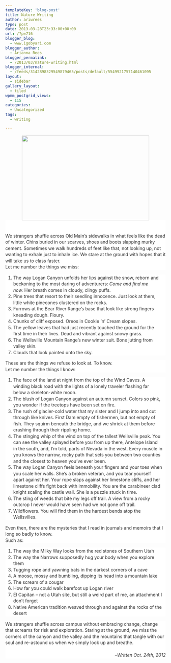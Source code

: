 ```yaml
---
templateKey: 'blog-post'
title: Nature Writing
author: ariwrees
type: post
date: 2013-03-28T23:33:00+00:00
url: /?p=716
blogger_blog:
  - www.igobyari.com
blogger_author:
  - Arianna Rees
blogger_permalink:
  - /2013/03/nature-writing.html
blogger_internal:
  - /feeds/3142898329549879465/posts/default/5549921757140461095
layout:
  - sidebar
gallery_layout:
  - tiled
wpmm_postgrid_views:
  - 115
categories:
  - Uncategorized
tags:
  - writing

---
```

<div dir="ltr" style="text-align: left;">
  <div style="clear: both; text-align: center;">
    <a style="margin-left: 1em; margin-right: 1em;" href="http://www.igobyari.com/wp-content/uploads/2013/03/Dana_Stopler_DSC_0087-1.jpg"><img src="http://www.igobyari.com/wp-content/uploads/2013/03/Dana_Stopler_DSC_0087.jpg" alt="" width="400" height="265" border="0" /></a>
  </div>
  
  <div style="background-color: white; color: #333333; line-height: 19.5px;">
    <span style="font-family: inherit;"> </span>
  </div>
  
  <div style="background-color: white; color: #333333; line-height: 19.5px;">
    <span style="font-family: inherit;"> </span>
  </div>
  
  <div style="background-color: white; color: #333333; line-height: 19.5px;">
    <span style="font-family: inherit;">We strangers shuffle across Old Main&#8217;s sidewalks in what feels like the dead of winter. Chins buried in our scarves, shoes and boots slapping murky cement. Sometimes we walk hundreds of feet like that, not looking up, not wanting to exhale just to inhale ice. We stare at the ground with hopes that it will take us to class faster.</span>
  </div>
  
  <div style="background-color: white; color: #333333; line-height: 19.5px;">
  </div>
  
  <div style="background-color: white; color: #333333; line-height: 19.5px;">
    <span style="font-family: inherit;">Let me number the things we miss:</span>
  </div>
  
  <ol style="background-color: white; color: #333333; line-height: 19.5px; padding: 0px 10px 0px 25px;">
    <li>
      <span style="font-family: inherit;">The way Logan Canyon unfolds her lips against the snow, reborn and beckoning to the most daring of adventurers: <em>Come and find me now.</em> Her breath comes in cloudy, clingy puffs.</span>
    </li>
    <li>
      <span style="font-family: inherit;">Pine trees that resort to their seedling innocence. Just look at them, little white pinecones clustered on the rocks.</span>
    </li>
    <li>
      <span style="font-family: inherit;">Furrows at the Bear River Range’s base that look like strong fingers kneading dough. Floury.</span>
    </li>
    <li>
      <span style="font-family: inherit;">Chunks of cliff exposed. Oreos in Cookie ‘n’ Cream slopes.</span>
    </li>
    <li>
      <span style="font-family: inherit;">The yellow leaves that had just recently touched the ground for the first time in their lives. Dead and vibrant against snowy grass.</span>
    </li>
    <li>
      <span style="font-family: inherit;">The Wellsville Mountain Range’s new winter suit. Bone jutting from valley skin.</span>
    </li>
    <li>
      <span style="font-family: inherit;">Clouds that look painted onto the sky.</span>
    </li>
  </ol>
  
  <div style="background-color: white; color: #333333; line-height: 19.5px;">
    <span style="font-family: inherit;">These are the things we refuse to look at. To know.</span>
  </div>
  
  <div style="background-color: white; color: #333333; line-height: 19.5px;">
    <span style="font-family: inherit;">Let me number the things I know:</span>
  </div>
  
  <ol style="background-color: white; color: #333333; line-height: 19.5px; padding: 0px 10px 0px 25px;">
    <li>
      <span style="font-family: inherit;">The face of the land at night from the top of the Wind Caves. A winding black road with the lights of a lonely traveler flashing far below a skeleton-white moon.</span>
    </li>
    <li>
      <span style="font-family: inherit;">The blush of Logan Canyon against an autumn sunset. Colors so pink, you wonder if the treetops have been set on fire.</span>
    </li>
    <li>
      <span style="font-family: inherit;">The rush of glacier-cold water that my sister and I jump into and cut through like knives. First Dam empty of fishermen, but not empty of fish. They squirm beneath the bridge, and we shriek at them before crashing through their rippling home.</span>
    </li>
    <li>
      <span style="font-family: inherit;">The stinging whip of the wind on top of the tallest Wellsville peak. You can see the valley splayed before you from up there, Antelope Island in the south, and, I’m told, parts of Nevada in the west. Every muscle in you knows the narrow, rocky path that sets you between two counties and the closest to heaven you’ve ever been.</span>
    </li>
    <li>
      <span style="font-family: inherit;">The way Logan Canyon feels beneath your fingers and your toes when you scale her walls. She’s a broken veteran, and you tear yourself apart against her. Your rope slaps against her limestone cliffs, and her limestone cliffs fight back with immobility. You are the carabineer clad knight scaling the castle wall. She is a puzzle stuck in time.</span>
    </li>
    <li>
      <span style="font-family: inherit;">The sting of weeds that bite my legs off trail. A view from a rocky outcrop I never would have seen had we not gone off trail.</span>
    </li>
    <li>
      <span style="font-family: inherit;">Wildflowers. You will find them in the hardest bends atop the Wellsvilles.</span>
    </li>
  </ol>
  
  <div style="background-color: white; color: #333333; line-height: 19.5px;">
    <span style="font-family: inherit;">Even then, there are the mysteries that I read in journals and memoirs that I long so badly to know.</span>
  </div>
  
  <div style="background-color: white; color: #333333; line-height: 19.5px;">
    <span style="font-family: inherit;">Such as:</span>
  </div>
  
  <ol style="background-color: white; color: #333333; line-height: 19.5px; padding: 0px 10px 0px 25px;">
    <li>
      <span style="font-family: inherit;">The way the Milky Way looks from the red stones of Southern Utah</span>
    </li>
    <li>
      <span style="font-family: inherit;">The way the Narrows supposedly hug your body when you explore them</span>
    </li>
    <li>
      <span style="font-family: inherit;">Tugging rope and yawning bats in the darkest corners of a cave</span>
    </li>
    <li>
      <span style="font-family: inherit;">A moose, mossy and bumbling, dipping its head into a mountain lake</span>
    </li>
    <li>
      <span style="font-family: inherit;">The scream of a cougar</span>
    </li>
    <li>
      <span style="font-family: inherit;">How far you could walk barefoot up Logan river</span>
    </li>
    <li>
      <span style="font-family: inherit;">El Capitan – not a Utah site, but still a weird part of me, an attachment I don’t forget</span>
    </li>
    <li>
      <span style="font-family: inherit;">Native American tradition weaved through and against the rocks of the desert</span>
    </li>
  </ol>
  
  <div style="background-color: white; color: #333333; line-height: 19.5px;">
    <span style="font-family: inherit;">We strangers shuffle across campus without embracing change, change that screams for risk and exploration. Staring at the ground, we miss the corners of the canyon and the valley and the mountains that tangle with our soul and re-astound us when we simply look up and breathe.</span>
  </div>
  
  <div style="background-color: white; color: #333333; line-height: 19.5px;">
    <span style="font-family: inherit;"> </span>
  </div>
  
  <div style="background-color: white; color: #333333; line-height: 19.5px; text-align: right;">
    <span style="font-family: inherit;">&#8211;<i>Written Oct. 24th, 2012</i></span>
  </div>
</div>